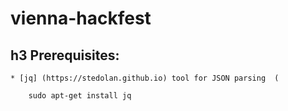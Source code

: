 # vienna-hackfest

## h3 Prerequisites:
	* [jq] (https://stedolan.github.io) tool for JSON parsing  ( 
```
	sudo apt-get install jq
```


